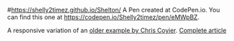 #https://shelly2timez.github.io/Shelton/
A Pen created at CodePen.io. You can find this one at https://codepen.io/Shelly2timez/pen/eMWpBZ.

 A responsive variation of an [older example by Chris Coyier](https://css-tricks.com/one-page-resume-site/). [Complete article](http://thenewcode.com/553/Build-A-Responsive-Web-Resume)
